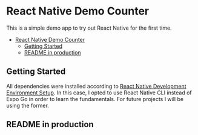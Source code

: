 # React Native Demo Counter

This is a simple demo app to try out React Native for the first time.

- [React Native Demo Counter](#react-native-demo-counter)
  - [Getting Started](#getting-started)
  - [README in production](#readme-in-production)

## Getting Started

All dependencies were installed according to [React Native Development Environment Setup](https://reactnative.dev/docs/environment-setup). In this case, I opted to use React Native CLI instead of Expo Go in order to learn the fundamentals. For future projects I will be using the former.

## README in production
